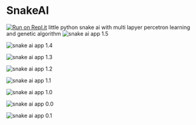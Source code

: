 # SnakeAI
[![Run on Repl.it](https://repl.it/badge/github/konrad2002/SnakeAI)](https://repl.it/github/konrad2002/SnakeAI)
little python snake ai with multi lapyer percetron learning and genetic algorithm
![snake ai app 1.5](http://logilutions.de/files/snakeai6.png)

![snake ai app 1.4](http://logilutions.de/files/snakeai5.png)

![snake ai app 1.3](http://logilutions.de/files/snakeai4.png)

![snake ai app 1.2](http://logilutions.de/files/snakeai3.png)

![snake ai app 1.1](http://logilutions.de/files/snakeai2.png)

![snake ai app 1.0](http://logilutions.de/files/snakeai1.png)

![snake ai app 0.0](http://logilutions.de/files/snakeai01.png)

![snake ai app 0.1](http://logilutions.de/files/snakeai0.png)
